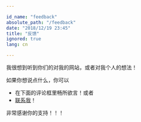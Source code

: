 ```yaml
---

id_name: "feedback"
absolute_path: "/feedback"
date: "2018/12/19 23:45"
title: "反馈"
ignored: true
lang: cn

---
```


<div>

我很想到听到你们的对我的网站，或者对我个人的想法！

如果你想说点什么，你可以

- 在下面的评论框里畅所欲言！或者
- [联系我](/cn/about/me#contacts)！

非常感谢你的支持！！！

</div>
